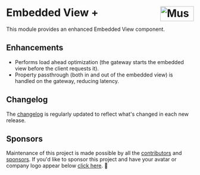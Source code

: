 # Embedded View + [<img src="https://cdn.mussonindustrial.com/files/public/images/emblem.svg" alt="Musson Industrial Logo" width="90" height="40" align="right">][embr]

This module provides an enhanced Embedded View component.

## Enhancements

- Performs load ahead optimization (the gateway starts the embedded view before the client requests it).
- Property passthrough (both in and out of the embedded view) is handled on the gateway, reducing latency.

## Changelog

The [changelog](https://github.com/mussonindustrial/embr/blob/main/modules/embr-chart-js/CHANGELOG.md) is regularly updated to reflect what's changed in each new release.

## Sponsors

Maintenance of this project is made possible by all the [contributors] and [sponsors].
If you'd like to sponsor this project and have your avatar or company logo appear below [click here](https://github.com/sponsors/mussonindustrial). 💖

[embr]: https://github.com/mussonindustrial/embr
[contributors]: https://github.com/JamesIves/github-pages-deploy-action/graphs/contributors
[sponsors]: https://github.com/sponsors/mussonindustrial
